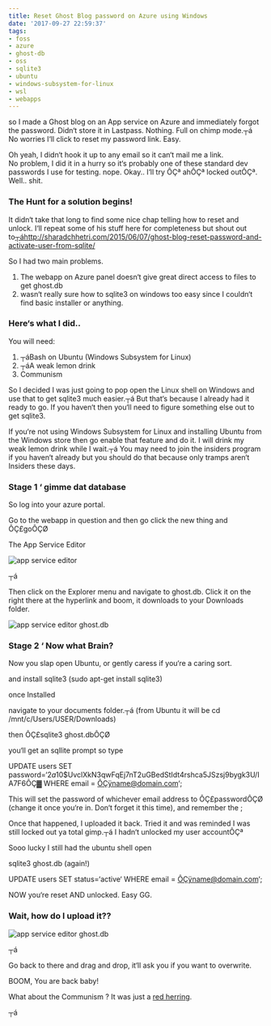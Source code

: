 ```yaml
---
title: Reset Ghost Blog password on Azure using Windows
date: '2017-09-27 22:59:37'
tags:
- foss
- azure
- ghost-db
- oss
- sqlite3
- ubuntu
- windows-subsystem-for-linux
- wsl
- webapps
---
```



so I made a Ghost blog on an App service on Azure and immediately forgot the password. Didn‘t store it in Lastpass. Nothing. Full on chimp mode.┬á No worries I‘ll click to reset my password link. Easy.

Oh yeah, I didn‘t hook it up to any email so it can‘t mail me a link.  
 No problem, I did it in a hurry so it‘s probably one of these standard dev passwords I use for testing. nope. Okay.. I‘ll try ÔÇª ahÔÇª locked outÔÇª. Well.. shit.

### The Hunt for a solution begins!

It didn‘t take that long to find some nice chap telling how to reset and unlock. I‘ll repeat some of his stuff here for completeness but shout out to[┬áhttp://sharadchhetri.com/2015/06/07/ghost-blog-reset-password-and-activate-user-from-sqlite/](http://sharadchhetri.com/2015/06/07/ghost-blog-reset-password-and-activate-user-from-sqlite/)

So I had two main problems.

1. The webapp on Azure panel doesn‘t give great direct access to files to get ghost.db
2. wasn‘t really sure how to sqlite3 on windows too easy since I couldn‘t find basic installer or anything.

### Here‘s what I did..

You will need:

1. ┬áBash on Ubuntu (Windows Subsystem for Linux)
2. ┬áA weak lemon drink
3. Communism

So I decided I was just going to pop open the Linux shell on Windows and use that to get sqlite3 much easier.┬á But that‘s because I already had it ready to go. If you haven‘t then you‘ll need to figure something else out to get sqlite3.

If you‘re not using Windows Subsystem for Linux and installing Ubuntu from the Windows store then go enable that feature and do it. I will drink my weak lemon drink while I wait.┬á You may need to join the insiders program if you haven‘t already but you should do that because only tramps aren‘t Insiders these days.

### Stage 1 ‘ gimme dat database

So log into your azure portal.

Go to the webapp in question and then go click the new thing and ÔÇ£goÔÇØ

The App Service Editor

![app service editor](https://cloudconfusionsa.blob.core.windows.net/blogimages/2017/app-service-editor.jpg?resize=525%2C313)

┬á

Then click on the Explorer menu and navigate to ghost.db. Click it on the right there at the hyperlink and boom, it downloads to your Downloads folder.

![app service editor ghost.db](https://cloudconfusionsa.blob.core.windows.net/blogimages/2017/app-service-editor-ghost.db_.jpg?resize=525%2C218)

### Stage 2 ‘ Now what Brain?

Now you slap open Ubuntu, or gently caress if you‘re a caring sort.

and install sqlite3 (sudo apt-get install sqlite3)

once Installed

navigate to your documents folder.┬á (from Ubuntu it will be cd /mnt/c/Users/USER/Downloads)

then ÔÇ£sqlite3 ghost.dbÔÇØ

you‘ll get an sqllite prompt so type

UPDATE users SET password=‘$2a$10$UvclXkN3qwFqEj7nT2uGBedStIdt4rshca5JSzsj9bygk3U/IA7F6ÔÇ▓ WHERE email = ÔÇÿname@domain.com‘;

This will set the password of whichever email address to ÔÇ£passwordÔÇØ (change it once you‘re in. Don‘t forget it this time), and remember the ;

Once that happened, I uploaded it back. Tried it and was reminded I was still locked out ya total gimp.┬á I hadn‘t unlocked my user accountÔÇª

Sooo lucky I still had the ubuntu shell open

sqlite3 ghost.db (again!)

UPDATE users SET status=‘active‘ WHERE email = ÔÇÿname@domain.com‘;

NOW you‘re reset AND unlocked. Easy GG.

### Wait, how do I upload it??

![app service editor ghost.db](https://cloudconfusionsa.blob.core.windows.net/blogimages/2017/app-service-editor-ghost.db_.jpg?resize=525%2C218)

┬á

Go back to there and drag and drop, it‘ll ask you if you want to overwrite.

BOOM, You are back baby!

What about the Communism ? It was just a [red herring](http://www.imdb.com/title/tt0088930/).

┬á


